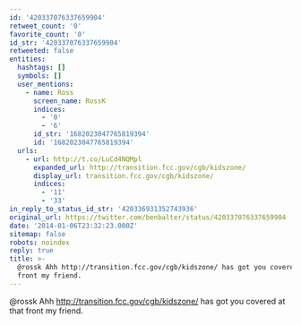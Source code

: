 ```yaml
---
id: '420337076337659904'
retweet_count: '0'
favorite_count: '0'
id_str: '420337076337659904'
retweeted: false
entities:
  hashtags: []
  symbols: []
  user_mentions:
    - name: Ross
      screen_name: RossK
      indices:
        - '0'
        - '6'
      id_str: '1682023047765819394'
      id: '1682023047765819394'
  urls:
    - url: http://t.co/LuCd4NQMpl
      expanded_url: http://transition.fcc.gov/cgb/kidszone/
      display_url: transition.fcc.gov/cgb/kidszone/
      indices:
        - '11'
        - '33'
in_reply_to_status_id_str: '420336931352743936'
original_url: https://twitter.com/benbalter/status/420337076337659904
date: '2014-01-06T23:32:23.000Z'
sitemap: false
robots: noindex
reply: true
title: >-
  @rossk Ahh http://transition.fcc.gov/cgb/kidszone/ has got you covered at that
  front my friend.
---
```


@rossk Ahh http://transition.fcc.gov/cgb/kidszone/ has got you covered at that front my friend.